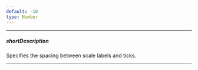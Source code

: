 ```yaml
---
default: -10
type: Number
---
```

---
##### shortDescription
Specifies the spacing between scale labels and ticks.

---
